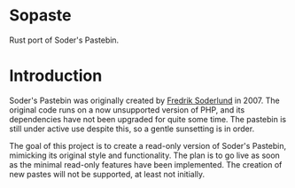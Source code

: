 # Sopaste

Rust port of Soder's Pastebin.


# Introduction

Soder's Pastebin was originally created by [Fredrik Soderlund] in 2007. The
original code runs on a now unsupported version of PHP, and its dependencies
have not been upgraded for quite some time. The pastebin is still under active
use despite this, so a gentle sunsetting is in order.

The goal of this project is to create a read-only version of Soder's Pastebin,
mimicking its original style and functionality. The plan is to go live as soon
as the minimal read-only features have been implemented. The creation of new
pastes will not be supported, at least not initially.

[Fredrik Soderlund]: https://github.com/sodr
